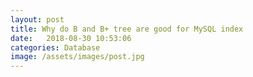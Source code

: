 ```yaml
---
layout: post
title: Why do B and B+ tree are good for MySQL index
date:   2018-08-30 10:53:06
categories: Database
image: /assets/images/post.jpg
---
```


